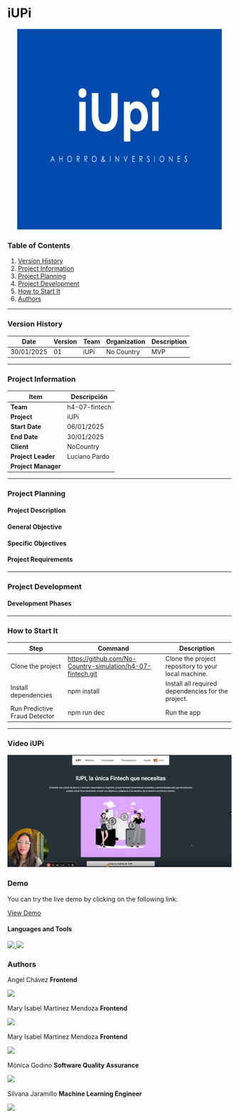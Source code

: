 # iUPi

<p align="center">
  <img width="460" height="450" src="https://github.com/No-Country-simulation/h4-07-fintech/blob/main/img/logo.png">
</p>

### Table of Contents

1. [Version History](#version-history)
2. [Project Information](#project-information)
3. [Project Planning](#project-planning)
4. [Project Development](#project-development)
7. [How to Start It](#How-to-Start-It)
8. [Authors](#Authors)

---
### Version History


| Date      | Version | Team                             | Organization | Description                                              |
|------------|---------|-----------------------------------|--------------|----------------------------------------------------------|
| 30/01/2025 |  01 |iUPi| No Country| MVP |

---

### Project Information

| Item                  | Descripción                                |
|-----------------------|--------------------------------------------|
| **Team**            | h4-07-fintech                    |
| **Project**          | iUPi            |
| **Start Date**   | 06/01/2025                                 |
| **End Date**   | 30/01/2025                                 |
| **Client**           | NoCountry                                  |
| **Project Leader** | Luciano Pardo                           |
| **Project Manager**   |                               |

---

### Project Planning

#### Project Description


#### General Objective


#### Specific Objectives


#### Project Requirements


---

### Project Development

#### Development Phases


---

### How to Start It
| Step                       | Command                                    | Description                                                             |
|----------------------------|--------------------------------------------|-------------------------------------------------------------------------|
| Clone the project       |https://github.com/No-Country-simulation/h4-07-fintech.git | Clone the project repository to your local machine.     |
| Install dependencies    | npm install                               | Install all required dependencies for the project.      |
| Run Predictive Fraud Detector       |npm run dec                    | Run the app                                  |
---

### Video iUPi

[![Video iUPi](https://github.com/No-Country-simulation/h4-07-fintech/blob/main/img/video.png)](https://www.loom.com/share/eb74f7328aa644539fe956bffa2342ad?sid=3f6ff130-d881-4655-b630-79a06928673a)

### Demo

You can try the live demo by clicking on the following link:

[View Demo](https://h4-07-fintech.vercel.app/)

#### Languages and Tools
<p align="left">
<a href="https://es.react.dev/" target="_blank" rel="noreferrer"> <img src="https://img.shields.io/badge/React-20232A?style=for-the-badge&logo=react&logoColor=61DAFB"/> </a>
<a https://nextjs.org/" target="_blank" rel="noreferrer"> <img src="https://img.shields.io/badge/next%20js-000000?style=for-the-badge&logo=nextdotjs&logoColor=white"/> </a>

</p>


### Authors                                           

Angel Chávez
**Frontend**
<p><a href="https://www.linkedin.com/in/angel-ch%C3%A1vez" target="blank"><img src="https://img.shields.io/badge/LinkedIn-0077B5?style=for-the-badge&logo=linkedin&logoColor=white" /> </a></p>


Mary Isabel Martinez Mendoza
**Frontend**
<p><a href="https://www.linkedin.com/in/soyisabelmm/" target="blank"><img src="https://img.shields.io/badge/LinkedIn-0077B5?style=for-the-badge&logo=linkedin&logoColor=white" /> </a></p>

Mary Isabel Martinez Mendoza
**Frontend**
<p><a href="https://www.linkedin.com/in/soyisabelmm/" target="blank"><img src="https://img.shields.io/badge/LinkedIn-0077B5?style=for-the-badge&logo=linkedin&logoColor=white" /> </a></p>

Mónica Godino
**Software Quality Assurance**
<p><a https://www.linkedin.com/in/m%C3%B3nica-godino-2ab231158/" target="blank"><img src="https://img.shields.io/badge/LinkedIn-0077B5?style=for-the-badge&logo=linkedin&logoColor=white" /> </a></p>


Silvana Jaramillo
**Machine Learning Engineer**
<p><a href="https://linkedin.com/in/silvana-jaramillo" target="blank"><img src="https://img.shields.io/badge/LinkedIn-0077B5?style=for-the-badge&logo=linkedin&logoColor=white" /> </a></p>

